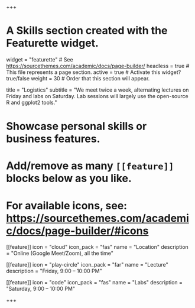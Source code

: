 +++
# A Skills section created with the Featurette widget.
widget = "featurette"  # See https://sourcethemes.com/academic/docs/page-builder/
headless = true  # This file represents a page section.
active = true  # Activate this widget? true/false
weight = 30  # Order that this section will appear.

title = "Logistics"
subtitle = "We meet twice a week, alternating lectures on Friday and labs on Saturday. Lab sessions will largely use the open-source R and ggplot2 tools."

# Showcase personal skills or business features.
#
# Add/remove as many `[[feature]]` blocks below as you like.
#
# For available icons, see: https://sourcethemes.com/academic/docs/page-builder/#icons

[[feature]]
  icon = "cloud"
  icon_pack = "fas"
  name = "Location"
  description = "Online (Google Meet/Zoom), all the time"

[[feature]]
  icon = "play-circle"
  icon_pack = "far"
  name = "Lecture"
  description = "Friday, 9:00 – 10:00 PM"

[[feature]]
  icon = "code"
  icon_pack = "fas"
  name = "Labs"
  description = "Saturday, 9:00 – 10:00 PM"

+++
